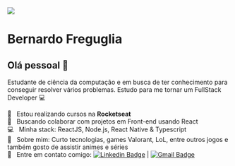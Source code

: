 <img width="auto" src="https://github.com/tgmarinho/tgmarinho/blob/master/banner.png">


# Bernardo Freguglia

## Olá pessoal 👋
Estudante de ciência da computação e em busca de ter conhecimento para conseguir resolver vários problemas.
Estudo para me tornar um FullStack Developer :computer:

 :rocket:  &nbsp; Estou realizando cursos na **Rocketseat**
 <br/> :purple_heart: &nbsp; Buscando colaborar com projetos em Front-end usando React
 <br/> :computer: &nbsp; Minha stack: ReactJS, Node.js, React Native & Typescript
 <br/> 💬  &nbsp; Sobre mim: Curto tecnologias, games Valorant, LoL, entre outros jogos e também gosto de assistir animes e séries
 <br/> :email: &nbsp; Entre em contato comigo: [![Linkedin Badge](https://img.shields.io/badge/-BernardoFreguglia-blue?style=flat-square&logo=Linkedin&logoColor=white&link=https://www.linkedin.com/in/bernardo-freguglia/)](https://www.linkedin.com/in/bernardo-freguglia/) 
| 
[![Gmail Badge](https://img.shields.io/badge/-beefreguglia@gmail.com-c14438?style=flat-square&logo=Gmail&logoColor=white&link=mailto:beefreguglia@gmail.com)](mailto:beefreguglia@gmail.com)
